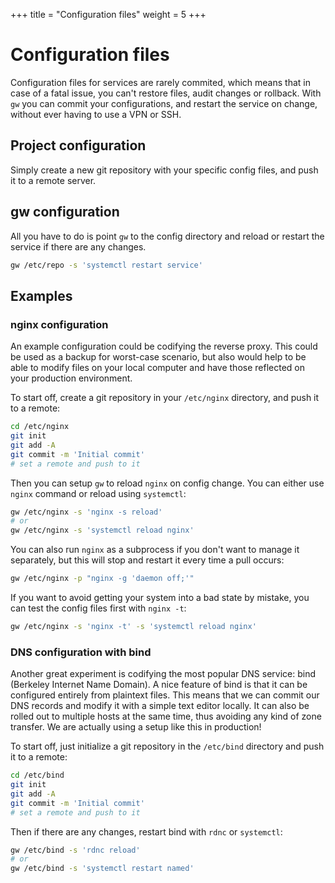+++
title = "Configuration files"
weight = 5
+++

# Configuration files

Configuration files for services are rarely commited, which means that in case of a fatal issue, you can't restore files, audit changes or rollback. With `gw` you can commit your configurations, and restart the service on change, without ever having to use a VPN or SSH.

## Project configuration

Simply create a new git repository with your specific config files, and push it to a remote server.

## gw configuration

All you have to do is point `gw` to the config directory and reload or restart the service if there are any changes.

```sh
gw /etc/repo -s 'systemctl restart service'
```

## Examples

### nginx configuration

An example configuration could be codifying the reverse proxy. This could be used as a backup for worst-case scenario, but also would help to be able to modify files on your local computer and have those reflected on your production environment.

To start off, create a git repository in your `/etc/nginx` directory, and push it to a remote:

```sh
cd /etc/nginx
git init
git add -A
git commit -m 'Initial commit'
# set a remote and push to it
```

Then you can setup `gw` to reload `nginx` on config change. You can either use `nginx` command or reload using `systemctl`:

```sh
gw /etc/nginx -s 'nginx -s reload'
# or
gw /etc/nginx -s 'systemctl reload nginx'
```

You can also run `nginx` as a subprocess if you don't want to manage it separately, but this will stop and restart it every time a pull occurs:

```sh
gw /etc/nginx -p "nginx -g 'daemon off;'"
```

If you want to avoid getting your system into a bad state by mistake, you can test the config files first with `nginx -t`:

```sh
gw /etc/nginx -s 'nginx -t' -s 'systemctl reload nginx'
```

### DNS configuration with bind

Another great experiment is codifying the most popular DNS service: bind (Berkeley Internet Name Domain). A nice feature of bind is that it can be configured entirely from plaintext files. This means that we can commit our DNS records and modify it with a simple text editor locally. It can also be rolled out to multiple hosts at the same time, thus avoiding any kind of zone transfer. We are actually using a setup like this in production!

To start off, just initialize a git repository in the `/etc/bind` directory and push it to a remote:

```sh
cd /etc/bind
git init
git add -A
git commit -m 'Initial commit'
# set a remote and push to it
```

Then if there are any changes, restart bind with `rdnc` or `systemctl`:

```sh
gw /etc/bind -s 'rdnc reload'
# or
gw /etc/bind -s 'systemctl restart named'
```
